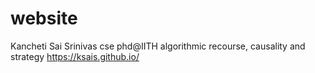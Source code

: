 # website
Kancheti Sai Srinivas
cse phd@IITH
algorithmic recourse, causality and strategy
https://ksais.github.io/
